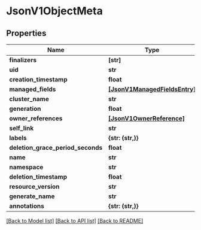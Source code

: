 # JsonV1ObjectMeta


## Properties
Name | Type | Description | Notes
------------ | ------------- | ------------- | -------------
**finalizers** | **[str]** |  | [optional] 
**uid** | **str** |  | [optional] 
**creation_timestamp** | **float** |  | [optional] 
**managed_fields** | [**[JsonV1ManagedFieldsEntry]**](JsonV1ManagedFieldsEntry.md) |  | [optional] 
**cluster_name** | **str** |  | [optional] 
**generation** | **float** |  | [optional] 
**owner_references** | [**[JsonV1OwnerReference]**](JsonV1OwnerReference.md) |  | [optional] 
**self_link** | **str** |  | [optional] 
**labels** | **{str: (str,)}** |  | [optional] 
**deletion_grace_period_seconds** | **float** |  | [optional] 
**name** | **str** |  | [optional] 
**namespace** | **str** |  | [optional] 
**deletion_timestamp** | **float** |  | [optional] 
**resource_version** | **str** |  | [optional] 
**generate_name** | **str** |  | [optional] 
**annotations** | **{str: (str,)}** |  | [optional] 

[[Back to Model list]](../README.md#documentation-for-models) [[Back to API list]](../README.md#documentation-for-api-endpoints) [[Back to README]](../README.md)


